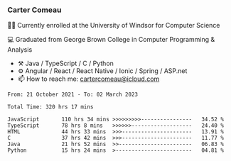 ### Carter Comeau

🙋‍♂️ Currently enrolled at the University of Windsor for Computer Science

💻 Graduated from George Brown College in Computer Programming & Analysis

- ⚒️ Java / TypeScript / C / Python
- ⚙️ Angular / React / React Native / Ionic / Spring / ASP.net
- 📫 How to reach me: cartercomeau@icloud.com

<!--START_SECTION:waka-->

```text
From: 21 October 2021 - To: 02 March 2023

Total Time: 320 hrs 17 mins

JavaScript       110 hrs 34 mins >>>>>>>>>----------------   34.52 %
TypeScript       78 hrs 8 mins   >>>>>>-------------------   24.40 %
HTML             44 hrs 33 mins  >>>----------------------   13.91 %
C                37 hrs 42 mins  >>>----------------------   11.77 %
Java             21 hrs 52 mins  >>-----------------------   06.83 %
Python           15 hrs 24 mins  >------------------------   04.81 %
```

<!--END_SECTION:waka-->
